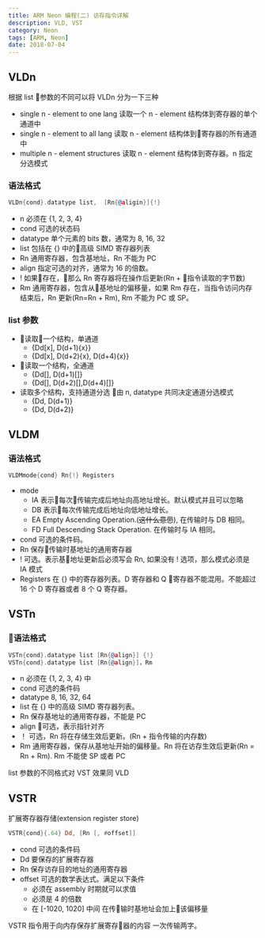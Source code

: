 ```yaml
---
title: ARM Neon 编程(二) 访存指令详解
description: VLD, VST
category: Neon
tags: [ARM, Neon]
date: 2018-07-04
---
```


## VLDn

根据 list 参数的不同可以将 VLDn 分为一下三种

- single n - element to one lang
    读取一个 n - element 结构体到寄存器的单个通道中
- single n - element to all lang
    读取 n - element 结构体到寄存器的所有通道中
- multiple n - element structures
    读取 n - element 结构体到寄存器。n 指定分选模式

### 语法格式

```asm
VLDn{cond}.datatype list,  [Rn{@aligin}]{!}
```

- n
    必须在 {1, 2, 3, 4}
- cond
    可选的状态码
- datatype
    单个元素的 bits 数，通常为 8, 16, 32
- list
    包括在 {} 中的高级 SIMD 寄存器列表
- Rn
    通用寄存器，包含基地址，Rn 不能为 PC
- align
    指定可选的对齐，通常为 16 的倍数。
- !
    如果存在，那么 Rn 寄存器将在操作后更新(Rn + 指令读取的字节数)
- Rm
    通用寄存器，包含从基地址的偏移量，如果 Rm 存在，当指令访问内存结束后，Rn 更新(Rn=Rn + Rm), Rm 不能为 PC 或 SP。

### list 参数

- 读取一个结构，单通道
  - {Dd[x], D(d+1){x}}
  - {Dd[x], D(d+2){x}, D(d+4){x}}
- 读取一个结构，全通道
  - {Dd[], D(d+1)[]}
  - {Dd[], D(d+2)[],D(d+4)[]}
- 读取多个结构，支持通道分选
  由 n, datatype 共同决定通道分选模式
  - {Dd, D(d+1)}
  - {Dd, D(d+2)}

## VLDM

### 语法格式

```asm
VLDMmode{cond} Rn{!} Registers
```

- mode
  - IA
    表示每次传输完成后地址向高地址增长。默认模式并且可以忽略
  - DB
    表示每次传输完成后地址向低地址增长。
  - EA
    Empty Ascending Operation.(~~这什么意思~~), 在传输时与 DB 相同。
  - FD
    Full Descending Stack Operation. 在传输时与 IA 相同。
- cond
  可选的条件码。
- Rn
  保存传输时基地址的通用寄存器
- !
  可选。表示基地址更新后必须写会 Rn, 如果没有 ! 选项，那么模式必须是 IA 模式
- Registers
  在 {} 中的寄存器列表。D 寄存器和 Q 寄存器不能混用。不能超过 16 个 D 寄存器或者 8 个 Q 寄存器。

## VSTn

### 语法格式

```asm
VSTn{cond}.datatype list [Rn{@align}] {!}
VSTn{cond}.datatype list [Rn{@align}]，Rm
```

- n
  必须在 {1, 2, 3, 4} 中
- cond
  可选的条件码
- datatype
  8, 16, 32, 64
- list
  在 {} 中的高级 SIMD 寄存器列表。
- Rn
  保存基地址的通用寄存器，不能是 PC
- align
  可选，表示指针对齐
- ！
  可选，Rn 将在存储生效后更新。(Rn + 指令传输的内存数)
- Rm
  通用寄存器，保存从基地址开始的偏移量。Rn 将在访存生效后更新(Rn = Rn + Rm). Rm 不能使 SP 或者 PC

list 参数的不同格式对 VST 效果同 VLD

## VSTR

扩展寄存器存储(extension register store)

```asm
VSTR{cond}{.64} Dd, [Rn [, #offset]]
```

- cond
  可选的条件码
- Dd
  要保存的扩展寄存器
- Rn
  保存访存目的地址的通用寄存器
- offset
  可选的数学表达式。满足以下条件
  - 必须在 assembly 时期就可以求值
  - 必须是 4 的倍数
  - 在 [-1020, 1020] 中间
  在传输时基地址会加上该偏移量

VSTR 指令用于向内存保存扩展寄存器的内容
一次传输两字。